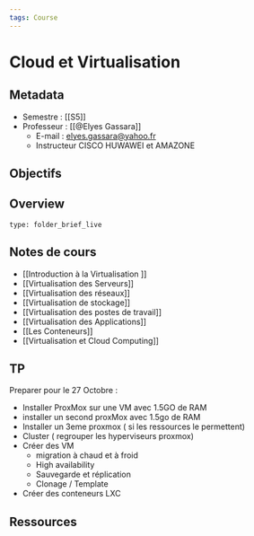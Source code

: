 ```yaml
---
tags: Course
---
```


# Cloud et Virtualisation 
## Metadata 
* Semestre : [[S5]]
* Professeur : [[@Elyes Gassara]]
	* E-mail : elyes.gassara@yahoo.fr
	* Instructeur CISCO HUWAWEI et AMAZONE

## Objectifs

## Overview
 
```ccard
type: folder_brief_live
```
 
## Notes de cours
* [[Introduction à la Virtualisation ]]
* [[Virtualisation des Serveurs]]
* [[Virtualisation des réseaux]]
* [[Virtualisation de stockage]]
* [[Virtualisation des postes de travail]]
* [[Virtualisation des Applications]]
* [[Les Conteneurs]]
* [[Virtualisation et Cloud Computing]]
## TP
Preparer pour le 27 Octobre : 
* Installer ProxMox sur une VM avec 1.5GO de RAM 
* installer un second proxMox avec 1.5go de RAM 
* Installer un 3eme proxmox ( si les ressources le permettent)
* Cluster ( regrouper les hyperviseurs proxmox)
* Créer des VM 
	* migration à chaud et à froid 
	* High availability 
	* Sauvegarde et réplication 
	* Clonage / Template 
* Créer des conteneurs LXC
## Ressources 